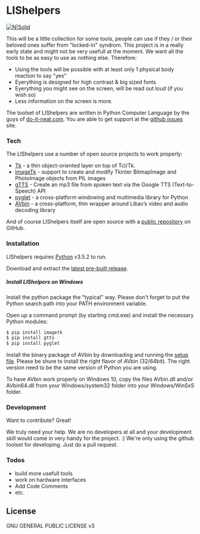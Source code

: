 # LIShelpers

[![N|Solid](https://www.python.org/static/community_logos/python-powered-w-140x56.png)](https://www.python.org)

This will be a little collection for some tools, people can use if they / or their beloved ones suffer from "locked-in" syndrom. This project is in a really early state and might not be very usefull at the moment. We want all the tools to be as easy to use as nothing else. Therefore:

  - Using the tools will be possible with at least only 1 physical body reaction to say "yes"
  - Eyerything is designed for high contrast & big sized fonts
  - Eyerything you might see on the screen, will be read out loud (if you wish so)
  - Less information on the screen is more.

The toolset of LIShelpers are written in Python Computer Language by the guys of [do-it-neat.com]. You are able to get support at the [github issues] site.

### Tech

The LIShelpers use a number of open source projects to work properly:

* [Tk] - a thin object-oriented layer on top of Tcl/Tk.
* [ImageTk] - support to create and modify Tkinter BitmapImage and PhotoImage objects from PIL images
* [gTTS] - Create an mp3 file from spoken text via the Google TTS (Text-to-Speech) API
* [pyglet] - a cross-platform windowing and multimedia library for Python
* [AVbin] - a cross-platform, thin wrapper around Libav’s video and audio decoding library

And of course LIShelpers itself are open source with a [public repository][github project]
 on GitHub.

### Installation

LIShelpers requires [Python](https://python.org/) v3.5.2 to run.

Download and extract the [latest pre-built release](https://www.python.org/downloads/release/python-352/).

##### Install LIShelpers on Windows

Install the python package the "typical" way. Please don't forget to put the Python search path into your PATH environment variable.

Open up a command prompt (by starting cmd.exe) and install the necessary Python modules:

```cmd
$ pip install imagetk
$ pip install gtts
$ pip install pyglet
```
Install the binary package of AVbin by downloading and running the [setup file][avbin download]. Please be shure to install the right flavor of AVbin (32/64bit). The right version need to be the same version of Python you are using.

To have AVbin work properly on Windows 10, copy the files AVbin.dll and/or AVbin64.dll from your Windows/system32 folder into your Windows/WinSxS folder.

### Development

Want to contribute? Great!

We truly need your help. We are no developers at all and your development skill would come in very handy for the project. :) We're only using the github toolset for developing. Just do a pull request.

### Todos

 - build more usefull tools
 - work on hardware interfaces
 - Add Code Comments
 - etc.

License
----

GNU GENERAL PUBLIC LICENSE v3




[//]: # (These are reference links used in the body of this note and get stripped out when the markdown processor does its job. There is no need to format nicely because it shouldn't be seen. Thanks SO - http://stackoverflow.com/questions/4823468/store-comments-in-markdown-syntax)

[do-it-neat.com]: <http://www.do-it-neat.com/projekte/LIShelpers>
[github project]: <https://github.com/swarkn/LIShelpers>
[github issues]: <https://github.com/swarkn/LIShelpers/issues>
[Tk]: <http://www.tcl.tk/>
[ImageTk]: <https://wiki.python.org/moin/TkInter>
[gTTS]: <https://pypi.python.org/pypi/gTTS>
[pyglet]: <https://bitbucket.org/pyglet/pyglet/wiki/Home>
[AVbin]: <http://avbin.github.io/AVbin/Home/Home.html>
[avbin download]: <https://avbin.github.io/AVbin/Download.html>



